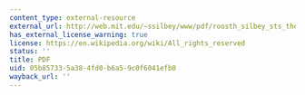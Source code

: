 ```yaml
---
content_type: external-resource
external_url: http://web.mit.edu/~ssilbey/www/pdf/roosth_silbey_sts_theory.pdf
has_external_license_warning: true
license: https://en.wikipedia.org/wiki/All_rights_reserved
status: ''
title: PDF
uid: 05b85733-5a38-4fd0-b6a5-9c0f6041efb0
wayback_url: ''
---
```

